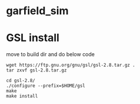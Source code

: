 # garfield_sim

# GSL install
move to build dir and do below code
```
wget https://ftp.gnu.org/gnu/gsl/gsl-2.8.tar.gz .
tar zxvf gsl-2.8.tar.gz
```

```
cd gsl-2.8/
./configure --prefix=$HOME/gsl
make
make install
```
